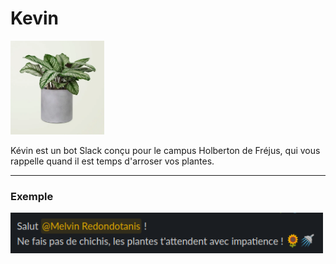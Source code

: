 # Kevin
<img src="img/kevin.webp" alt="Image de plante chère" width="150" height="auto">

Kévin est un bot Slack conçu pour le campus Holberton de Fréjus, qui vous rappelle quand il est temps d'arroser vos plantes.

---

### Exemple
<img src="img/example.png" alt="Image de plante chère" width="500" height="auto">